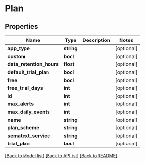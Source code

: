 # Plan

## Properties
Name | Type | Description | Notes
------------ | ------------- | ------------- | -------------
**app_type** | **string** |  | [optional] 
**custom** | **bool** |  | [optional] 
**data_retention_hours** | **float** |  | [optional] 
**default_trial_plan** | **bool** |  | [optional] 
**free** | **bool** |  | [optional] 
**free_trial_days** | **int** |  | [optional] 
**id** | **int** |  | [optional] 
**max_alerts** | **int** |  | [optional] 
**max_daily_events** | **int** |  | [optional] 
**name** | **string** |  | [optional] 
**plan_scheme** | **string** |  | [optional] 
**sematext_service** | **string** |  | [optional] 
**trial_plan** | **bool** |  | [optional] 

[[Back to Model list]](../README.md#documentation-for-models) [[Back to API list]](../README.md#documentation-for-api-endpoints) [[Back to README]](../README.md)



